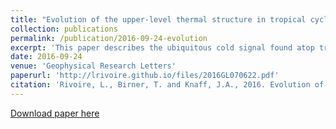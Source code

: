 ```yaml
---
title: "Evolution of the upper‐level thermal structure in tropical cyclones"
collection: publications
permalink: /publication/2016-09-24-evolution
excerpt: 'This paper describes the ubiquitous cold signal found atop tropical cyclones'
date: 2016-09-24
venue: 'Geophysical Research Letters'
paperurl: 'http://lrivoire.github.io/files/2016GL070622.pdf'
citation: 'Rivoire, L., Birner, T. and Knaff, J.A., 2016. Evolution of the upper‐level thermal structure in tropical cyclones. Geophysical Research Letters, 43(19), pp.10-530.'
---
```

[Download paper here](https://agupubs.onlinelibrary.wiley.com/doi/full/10.1002/2016GL070622)
